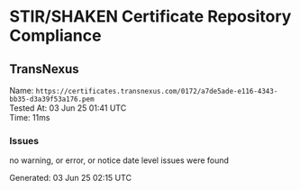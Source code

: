 # STIR/SHAKEN Certificate Repository Compliance

## TransNexus

Name: `https://certificates.transnexus.com/0172/a7de5ade-e116-4343-bb35-d3a39f53a176.pem`\
Tested At: 03 Jun 25 01:41 UTC\
Time: 11ms

### Issues

no warning, or error, or notice date level issues were found

Generated: 03 Jun 25 02:15 UTC